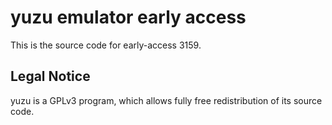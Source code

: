 yuzu emulator early access
=============

This is the source code for early-access 3159.

## Legal Notice

yuzu is a GPLv3 program, which allows fully free redistribution of its source code.